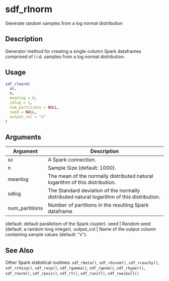 # sdf_rlnorm


Generate random samples from a log normal distribution




## Description

Generator method for creating a single-column Spark dataframes comprised of
i.i.d. samples from a log normal distribution.





## Usage
```r
sdf_rlnorm(
  sc,
  n,
  meanlog = 0,
  sdlog = 1,
  num_partitions = NULL,
  seed = NULL,
  output_col = "x"
)
```




## Arguments


Argument      |Description
------------- |----------------
sc | A Spark connection.
n | Sample Size (default: 1000).
meanlog | The mean of the normally distributed natural logarithm of this distribution.
sdlog | The Standard deviation of the normally distributed natural logarithm of this distribution.
num_partitions | Number of partitions in the resulting Spark dataframe
(default: default parallelism of the Spark cluster).
seed | Random seed (default: a random long integer).
output_col | Name of the output column containing sample values (default: "x").







## See Also

Other Spark statistical routines: 
`sdf_rbeta()`,
`sdf_rbinom()`,
`sdf_rcauchy()`,
`sdf_rchisq()`,
`sdf_rexp()`,
`sdf_rgamma()`,
`sdf_rgeom()`,
`sdf_rhyper()`,
`sdf_rnorm()`,
`sdf_rpois()`,
`sdf_rt()`,
`sdf_runif()`,
`sdf_rweibull()`



